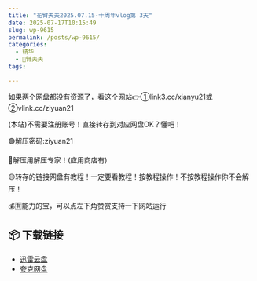```yaml
---
title: "花臂夫夫2025.07.15-十周年vlog第 3天"
date: 2025-07-17T10:15:49
slug: wp-9615
permalink: /posts/wp-9615/
categories:
  - 精华
  - 🌸臂夫夫
tags:

---
```


如果两个网盘都没有资源了，看这个网站👉①link3.cc/xianyu21或②vlink.cc/ziyuan21

(本站)不需要注册账号！直接转存到对应网盘OK？懂吧！

🟢解压密码:ziyuan21

🔵解压用解压专家！(应用商店有)

🟡转存的链接网盘有教程！一定要看教程！按教程操作！不按教程操作你不会解压！

💰🈶能力的宝，可以点左下角赞赏支持一下网站运行

## 📦 下载链接
- [迅雷云盘](https://blziyuan21.com/pay-download/9615?key=a3fb803d18&down_id=0)
- [夸克网盘](https://blziyuan21.com/pay-download/9615?key=a3fb803d18&down_id=1)

